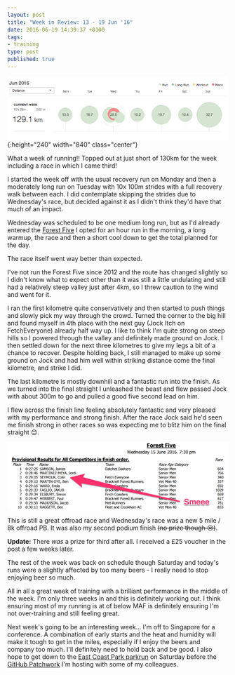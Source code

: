 ```yaml
---
layout: post
title: "Week in Review: 13 - 19 Jun '16"
date: 2016-06-19 14:39:37 +0100
tags:
- training
type: post
published: true
---
```


![Week in Review: 13 - 19 Jun '16](/img/week-in-review-13-19Jun16.png){:height="240" width="840" class="center"}

What a week of running!! Topped out at just short of 130km for the week including a race in which I came third!

I started the week off with the usual recovery run on Monday and then a moderately long run on Tuesday with 10x 100m strides with a full recovery walk between each. I did contemplate skipping the strides due to Wednesday's race, but decided against it as I didn't think they'd have that much of an impact.

Wednesday was scheduled to be one medium long run, but as I'd already entered the [Forest Five](http://bfrraces.weebly.com/forest-5.html) I opted for an hour run in the morning, a long warmup, the race and then a short cool down to get the total planned for the day.

The race itself went way better than expected.

I've not run the Forest Five since 2012 and the route has changed slightly so I didn't know what to expect other than it was still a little undulating and still had a relatively steep valley just after 4km, so I threw caution to the wind and went for it.

I ran the first kilometre quite conservatively and then started to push things and slowly pick my way through the crowd. Turned the corner to the big hill and found myself in 4th place with the next guy (Jock Itch on FetchEveryone) already half way up. I like to think I'm quite strong on steep hills so I powered through the valley and definitely made ground on Jock. I then settled down for the next three kilometres to give my legs a bit of a chance to recover. Despite holding back, I still managed to make up some ground on Jock and had him well within striking distance come the final kilometre, and strike I did.

The last kilometre is mostly downhill and a fantastic run into the finish. As we turned into the final straight I unleashed the beast and flew passed Jock with about 300m to go and pulled a good five second lead on him.

I flew across the finish line feeling absolutely fantastic and very pleased with my performance and strong finish. After the race Jock said he'd seen me finish strong in other races so was expecting me to blitz him on the final straight 😊.

[![Forest Five 2016 Top 10](/img/Forest-Five-2016.png)](http://bfrraces.weebly.com/uploads/5/7/0/1/57012387/provisional_results.pdf)

This is still a great offroad race and Wednesday's race was a new 5 mile / 8k offroad PB.  It was also my second podium finish ~~(no prize though 😢)~~.

**Update:** There _was_ a prize for third after all. I received a £25 voucher in the post a few weeks later.

The rest of the week was back on schedule though Saturday and today's runs were a slightly affected by too many beers - I really need to stop enjoying beer so much.

All in all a great week of training with a brilliant performance in the middle of the week.  I'm only three weeks in and this is definitely working out. I think ensuring most of my running is at of below MAF is definitely ensuring I'm not over-training and still feeling great.

Next week's going to be an interesting week... I'm off to Singapore for a conference. A combination of early starts and the heat and humidity will make it tough to get in the miles, especially if I enjoy the beers and company too much. I'll definitely need to hold back and be good.  I also hope to get down to the [East Coast Park parkrun](http://www.parkrun.sg/eastcoastpark/) on Saturday before the [GitHub Patchwork](https://github.com/blog/2177-patchwork-singapore) I'm hosting with some of my colleagues.
